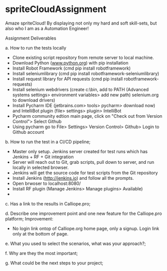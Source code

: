 # spriteCloudAssignment

Amaze spriteCloud! By displaying not only my hard and soft skill-sets, but also who I am as a Automation Engineer!

Assignment Deliverables

a. How to run the tests locally
- Clone existing script repository from remote server to local machine.
- Download Python (www.python.org) with pip installation
- Install Robot Framework (cmd pip install robotframework)
- Install seleniumlibrary (cmd pip install robotframework-seleniumlibrary)
- Install request library for API requests (cmd pip install robotframework-requests)
- Install selenium webdrivers (create c:\bin, add to PATH (Advanced systems settings> environment variables> add new path) selenium.org to download drivers)
- Install Pycharm IDE (jetbrains.com> tools> pycharm> download now) and IntelliBot plugin (file> settings> plugin> IntelliBot 
- Pycharm community edtion main page, click on "Check out from Version Control"> Select Github
- Using pycharm go to File> Settings> Version Control> Github> Login to Github account


b. How to run the test in a CI/CD pipeline;
- Master only setup. Jenkins server created for test runs which has Jenkins + RF + Git integration
- Server will reach out to Git, grab scripts, pull down to server, and run locally in selected browser.
- Jenkins will get the source code for test scripts from the Git repository
- Install Jenkins (http://jenkins.io) and follow all the prompts.
- Open brwoser to localhost:8080/
- Install RF plugin (Manage Jenkins> Manage plugins> Available)
- 


c. Has a link to the results in Calliope.pro;

d. Describe one improvement point and one new feature for the Calliope.pro platform;
Improvement:
- No login link ontop of Calliope.org home page, only a signup. Login link only at the bottom of page.

e. What you used to select the scenarios, what was your approach?;

f. Why are they the most important;

g. What could be the next steps to your project;
